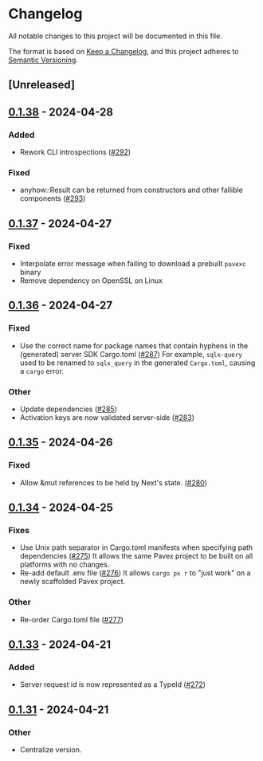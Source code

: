 # Changelog
All notable changes to this project will be documented in this file.

The format is based on [Keep a Changelog](https://keepachangelog.com/en/1.0.0/),
and this project adheres to [Semantic Versioning](https://semver.org/spec/v2.0.0.html).

## [Unreleased]

## [0.1.38](https://github.com/LukeMathWalker/pavex/compare/0.1.37...0.1.38) - 2024-04-28

### Added
- Rework CLI introspections ([#292](https://github.com/LukeMathWalker/pavex/pull/292))

### Fixed
- anyhow::Result<Self> can be returned from constructors and other fallible components ([#293](https://github.com/LukeMathWalker/pavex/pull/293))

## [0.1.37](https://github.com/LukeMathWalker/pavex/compare/0.1.36...0.1.37) - 2024-04-27

### Fixed
- Interpolate error message when failing to download a prebuilt `pavexc` binary
- Remove dependency on OpenSSL on Linux

## [0.1.36](https://github.com/LukeMathWalker/pavex/compare/0.1.35...0.1.36) - 2024-04-27

### Fixed
- Use the correct name for package names that contain hyphens in the (generated) server SDK Cargo.toml ([#287](https://github.com/LukeMathWalker/pavex/pull/287))
  For example, `sqlx-query` used to be renamed to `sqlx_query` in the generated `Cargo.toml`, causing a `cargo` error.

### Other
- Update dependencies ([#285](https://github.com/LukeMathWalker/pavex/pull/285))
- Activation keys are now validated server-side ([#283](https://github.com/LukeMathWalker/pavex/pull/283))

## [0.1.35](https://github.com/LukeMathWalker/pavex/compare/0.1.34...0.1.35) - 2024-04-26

### Fixed
- Allow &mut references to be held by Next's state. ([#280](https://github.com/LukeMathWalker/pavex/pull/280))

## [0.1.34](https://github.com/LukeMathWalker/pavex/compare/0.1.33...0.1.34) - 2024-04-25

### Fixes
- Use Unix path separator in Cargo.toml manifests when specifying path dependencies ([#275](https://github.com/LukeMathWalker/pavex/pull/275))
  It allows the same Pavex project to be built on all platforms with no changes.
- Re-add default .env file ([#276](https://github.com/LukeMathWalker/pavex/pull/276))
  It allows `cargo px r` to "just work" on a newly scaffolded Pavex project.

### Other
- Re-order Cargo.toml file ([#277](https://github.com/LukeMathWalker/pavex/pull/277))

## [0.1.33](https://github.com/LukeMathWalker/pavex/compare/0.1.32...0.1.33) - 2024-04-21

### Added
- Server request id is now represented as a TypeId ([#272](https://github.com/LukeMathWalker/pavex/pull/272))

## [0.1.31](https://github.com/LukeMathWalker/pavex/compare/0.1.30...0.1.31) - 2024-04-21

### Other
- Centralize version.
